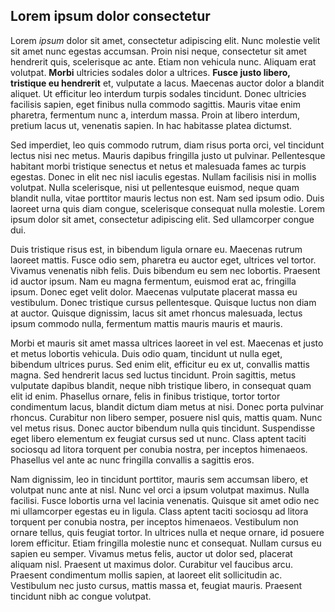 ## Lorem ipsum dolor consectetur

Lorem _ipsum_ dolor sit amet, consectetur adipiscing elit. Nunc molestie velit sit amet nunc egestas accumsan. Proin nisi neque, consectetur sit amet hendrerit quis, scelerisque ac ante. Etiam non vehicula nunc. Aliquam erat volutpat. **Morbi** ultricies sodales dolor a ultrices. **Fusce justo libero, tristique eu hendrerit** et, vulputate a lacus. Maecenas auctor dolor a blandit aliquet. Ut efficitur leo interdum turpis sodales tincidunt. Donec ultricies facilisis sapien, eget finibus nulla commodo sagittis. Mauris vitae enim pharetra, fermentum nunc a, interdum massa. Proin at libero interdum, pretium lacus ut, venenatis sapien. In hac habitasse platea dictumst.

Sed imperdiet, leo quis commodo rutrum, diam risus porta orci, vel tincidunt lectus nisi nec metus. Mauris dapibus fringilla justo ut pulvinar. Pellentesque habitant morbi tristique senectus et netus et malesuada fames ac turpis egestas. Donec in elit nec nisl iaculis egestas. Nullam facilisis nisi in mollis volutpat. Nulla scelerisque, nisi ut pellentesque euismod, neque quam blandit nulla, vitae porttitor mauris lectus non est. Nam sed ipsum odio. Duis laoreet urna quis diam congue, scelerisque consequat nulla molestie. Lorem ipsum dolor sit amet, consectetur adipiscing elit. Sed ullamcorper congue dui.

Duis tristique risus est, in bibendum ligula ornare eu. Maecenas rutrum laoreet mattis. Fusce odio sem, pharetra eu auctor eget, ultrices vel tortor. Vivamus venenatis nibh felis. Duis bibendum eu sem nec lobortis. Praesent id auctor ipsum. Nam eu magna fermentum, euismod erat ac, fringilla ipsum. Donec eget velit dolor. Maecenas vulputate placerat massa eu vestibulum. Donec tristique cursus pellentesque. Quisque luctus non diam at auctor. Quisque dignissim, lacus sit amet rhoncus malesuada, lectus ipsum commodo nulla, fermentum mattis mauris mauris et mauris.

Morbi et mauris sit amet massa ultrices laoreet in vel est. Maecenas et justo et metus lobortis vehicula. Duis odio quam, tincidunt ut nulla eget, bibendum ultrices purus. Sed enim elit, efficitur eu ex ut, convallis mattis magna. Sed hendrerit lacus sed luctus tincidunt. Proin sagittis, metus vulputate dapibus blandit, neque nibh tristique libero, in consequat quam elit id enim. Phasellus ornare, felis in finibus tristique, tortor tortor condimentum lacus, blandit dictum diam metus at nisi. Donec porta pulvinar rhoncus. Curabitur non libero semper, posuere nisl quis, mattis quam. Nunc vel metus risus. Donec auctor bibendum nulla quis tincidunt. Suspendisse eget libero elementum ex feugiat cursus sed ut nunc. Class aptent taciti sociosqu ad litora torquent per conubia nostra, per inceptos himenaeos. Phasellus vel ante ac nunc fringilla convallis a sagittis eros.

Nam dignissim, leo in tincidunt porttitor, mauris sem accumsan libero, et volutpat nunc ante at nisl. Nunc vel orci a ipsum volutpat maximus. Nulla facilisi. Fusce lobortis urna vel lacinia venenatis. Quisque sit amet odio nec mi ullamcorper egestas eu in ligula. Class aptent taciti sociosqu ad litora torquent per conubia nostra, per inceptos himenaeos. Vestibulum non ornare tellus, quis feugiat tortor. In ultrices nulla et neque ornare, id posuere lorem efficitur. Etiam fringilla molestie nunc et consequat. Nullam cursus eu sapien eu semper. Vivamus metus felis, auctor ut dolor sed, placerat aliquam nisl. Praesent ut maximus dolor. Curabitur vel faucibus arcu. Praesent condimentum mollis sapien, at laoreet elit sollicitudin ac. Vestibulum nec justo cursus, mattis massa et, feugiat mauris. Praesent tincidunt nibh ac congue volutpat.
